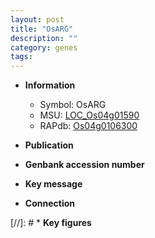 ```yaml
---
layout: post
title: "OsARG"
description: ""
category: genes
tags: 
---
```


* **Information**  
    + Symbol: OsARG  
    + MSU: [LOC_Os04g01590](http://rice.uga.edu/cgi-bin/ORF_infopage.cgi?orf=LOC_Os04g01590)  
    + RAPdb: [Os04g0106300](http://rapdb.dna.affrc.go.jp/viewer/gbrowse_details/irgsp1?name=Os04g0106300)  

* **Publication**  

* **Genbank accession number**  

* **Key message**  

* **Connection**  

[//]: # * **Key figures**  


